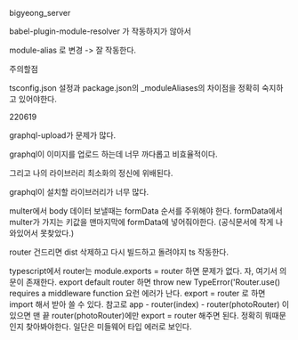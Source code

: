 bigyeong_server

babel-plugin-module-resolver 가 작동하지가 않아서

module-alias 로 변경 -> 잘 작동한다.

주의할점

tsconfig.json 설정과 package.json의 \_moduleAliases의 차이점을 정확히 숙지하고 있어야한다.

220619

graphql-upload가 문제가 많다.

graphql이 이미지를 업로드 하는데 너무 까다롭고 비효율적이다.

그리고 나의 라이브러리 최소화의 정신에 위배된다.

graphql이 설치할 라이브러리가 너무 많다.

multer에서 body 데이터 보낼때는 formData 순서를 주위해야 한다.
formData에서 multer가 가지는 키값을 맨마지막에 formData에 넣어줘야한다. (공식문서에 작게 나와있어서 못찾았다.)

router 건드리면 dist 삭제하고 다시 빌드하고 돌려야지 ts 작동한다.

typescript에서 router는 module.exports = router 하면 문제가 없다.
자, 여기서 의문이 존재한다.
export default router 하면 throw new TypeError('Router.use() requires a middleware function 요런 에러가 난다.
export = router 로 하면 import 해서 받아 쓸 수 있다.
참고로 app - router(index) - router(photoRouter) 이 있으면 맨 끝 router(photoRouter)에만 export = router 해주면 된다.
정확히 뭐때문인지 찾아봐야한다. 일단은 미들웨어 타입 에러로 보인다.
